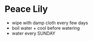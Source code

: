 
# Peace Lily

- wipe with damp cloth every few days
- boil water + cool before watering
- water every SUNDAY